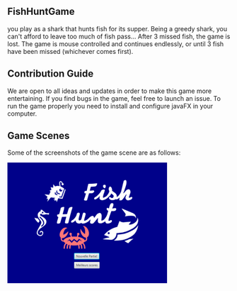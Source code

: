 ## FishHuntGame
you play as a shark that hunts fish for its supper.
Being a greedy shark, you can't afford to leave too much
of fish pass... After 3 missed fish, the game is lost.
The game is mouse controlled and continues endlessly,
or until 3 fish have been missed (whichever comes first).

## Contribution Guide 
We are open to all ideas and updates in order to make this game more entertaining.
If you find bugs in the game, feel free to launch an issue.
To run the game properly you need to install and configure javaFX in your computer.     

## Game Scenes

Some of the screenshots of the game scene are as follows:

![image](src/Game/Images/splashScreen.png)
